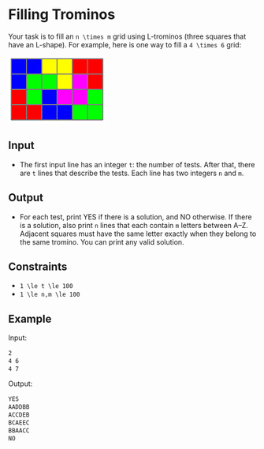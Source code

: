 # Filling Trominos 

Your task is to fill an ```n \times m``` grid using L-trominos (three squares that have an L-shape). For example, here is one way to fill a ```4 \times 6``` grid:

![](./images/da3ce928fcf66fd793d582a1a5ad7f7f9cc37e68aa2aadacee90f99bc4271692.png)

## Input
- The first input line has an integer ```t```: the number of tests.
After that, there are ```t``` lines that describe the tests. Each line has two integers ```n``` and ```m```.
## Output
- For each test, print YES if there is a solution, and NO otherwise.
If there is a solution, also print ```n``` lines that each contain ```m``` letters between A–Z. Adjacent squares must have the same letter exactly when they belong to the same tromino. You can print any valid solution.
## Constraints

- ```1 \le t \le 100```
- ```1 \le n,m \le 100```

## Example
Input:
```
2
4 6
4 7
```

Output:
```
YES
AADDBB
ACCDEB
BCAEEC
BBAACC
NO
```
